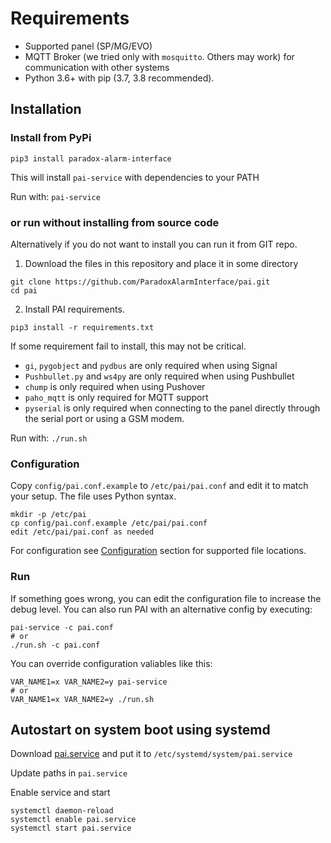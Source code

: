 # Requirements
- Supported panel (SP/MG/EVO)
- MQTT Broker (we tried only with `mosquitto`. Others may work) for communication with other systems
- Python 3.6+ with pip (3.7, 3.8 recommended).

## Installation
### Install from PyPi
```
pip3 install paradox-alarm-interface
```

This will install `pai-service` with dependencies to your PATH

Run with: `pai-service`

### or run without installing from source code
Alternatively if you do not want to install you can run it from GIT repo.

1.  Download the files in this repository and place it in some directory
```
git clone https://github.com/ParadoxAlarmInterface/pai.git
cd pai
```
2. Install PAI requirements.
```
pip3 install -r requirements.txt
```

If some requirement fail to install, this may not be critical.
* ```gi```, ```pygobject``` and ```pydbus``` are only required when using Signal
* ```Pushbullet.py``` and ```ws4py``` are only required when using Pushbullet
* ```chump``` is only required when using Pushover
* ```paho_mqtt``` is only required for MQTT support
* ```pyserial``` is only required when connecting to the panel directly through the serial port or using a GSM modem.

Run with: `./run.sh`

### Configuration

Copy ```config/pai.conf.example``` to ```/etc/pai/pai.conf``` and edit it to match your setup. The file uses Python syntax.
```
mkdir -p /etc/pai
cp config/pai.conf.example /etc/pai/pai.conf
edit /etc/pai/pai.conf as needed
```

For configuration see [Configuration](./Configuration) section for supported file locations.

### Run
If something goes wrong, you can edit the configuration file to increase the debug level. You can also run PAI with an alternative config by executing:
```
pai-service -c pai.conf
# or
./run.sh -c pai.conf
```

You can override configuration valiables like this:
```
VAR_NAME1=x VAR_NAME2=y pai-service
# or
VAR_NAME1=x VAR_NAME2=y ./run.sh
```

## Autostart on system boot using systemd

Download [pai.service](https://raw.githubusercontent.com/ParadoxAlarmInterface/pai/master/config/systemd/pai.service) and put it to `/etc/systemd/system/pai.service`

Update paths in `pai.service`

Enable service and start
```
systemctl daemon-reload
systemctl enable pai.service
systemctl start pai.service
```
